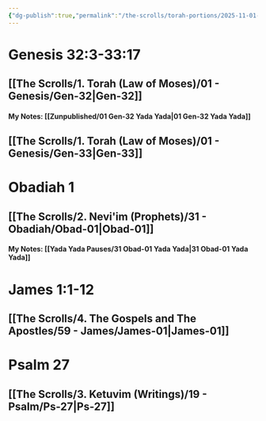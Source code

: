 ```yaml
---
{"dg-publish":true,"permalink":"/the-scrolls/torah-portions/2025-11-01-shabbat-reading/","tags":["#TheScrolls","#TorahPortions"]}
---
```


# Genesis 32:3-33:17
## [[The Scrolls/1. Torah (Law of Moses)/01 - Genesis/Gen-32\|Gen-32]]
#### My Notes: [[Zunpublished/01 Gen-32 Yada Yada\|01 Gen-32 Yada Yada]]
## [[The Scrolls/1. Torah (Law of Moses)/01 - Genesis/Gen-33\|Gen-33]]
# Obadiah 1
## [[The Scrolls/2. Nevi'im (Prophets)/31 - Obadiah/Obad-01\|Obad-01]]
#### My Notes: [[Yada Yada Pauses/31 Obad-01 Yada Yada\|31 Obad-01 Yada Yada]]
# James 1:1-12
## [[The Scrolls/4. The Gospels and The Apostles/59 - James/James-01\|James-01]]
#  Psalm 27
## [[The Scrolls/3. Ketuvim (Writings)/19 - Psalm/Ps-27\|Ps-27]]